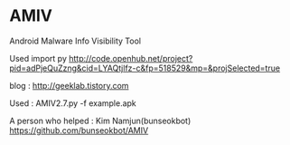 # AMIV
Android Malware Info Visibility Tool 

Used import py http://code.openhub.net/project?pid=adPjeQuZzng&cid=LYAQtjlfz-c&fp=518529&mp=&projSelected=true

blog :  http://geeklab.tistory.com

Used : AMIV2.7.py -f example.apk

A person who helped : Kim Namjun(bunseokbot) https://github.com/bunseokbot/AMIV
